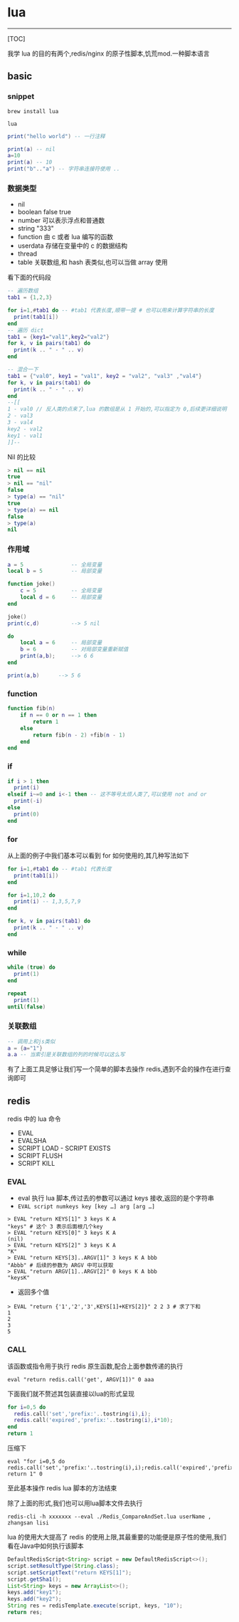 # lua

---

[TOC]

我学 lua 的目的有两个,redis/nginx 的原子性脚本,饥荒mod.一种脚本语言

## basic

### snippet

```shell
brew install lua
```

```shell
lua
```

```lua
print("hello world") -- 一行注释
```

```lua
print(a) -- nil
a=10
print(a) -- 10
print("b".."a") -- 字符串连接符使用 ..
```

### 数据类型

- nil
- boolean false true
- number 可以表示浮点和普通数
- string "333"
- function 由 c 或者 lua 编写的函数
- userdata 存储在变量中的 c 的数据结构
- thread
- table 关联数组,和 hash 表类似,也可以当做 array 使用

看下面的代码段

```lua
-- 遍历数组
tab1 = {1,2,3}

for i=1,#tab1 do -- #tab1 代表长度,顺带一提 # 也可以用来计算字符串的长度
  print(tab1[i])
end
-- 遍历 dict
tab1 = {key1="val1",key2="val2"}
for k, v in pairs(tab1) do                                                        
  print(k .. " - " .. v)
end

-- 混合一下
tab1 = {"val0", key1 = "val1", key2 = "val2", "val3" ,"val4"}
for k, v in pairs(tab1) do                                                        
  print(k .. " - " .. v)
end
--[[
1 - val0 // 反人类的点来了,lua 的数组是从 1 开始的,可以指定为 0,后续更详细说明
2 - val3
3 - val4
key2 - val2
key1 - val1
]]--
```

Nil 的比较

```lua
> nil == nil
true
> nil == "nil"
false
> type(a) == "nil"
true
> type(a) == nil
false
> type(a)
nil
```

### 作用域

```lua
a = 5               -- 全局变量
local b = 5         -- 局部变量

function joke()
    c = 5           -- 全局变量
    local d = 6     -- 局部变量
end

joke()
print(c,d)          --> 5 nil

do
    local a = 6     -- 局部变量
    b = 6           -- 对局部变量重新赋值
    print(a,b);     --> 6 6
end

print(a,b)      --> 5 6

```



### function

```lua
function fib(n)
    if n == 0 or n == 1 then
        return 1
    else
        return fib(n - 2) +fib(n - 1)
    end
end
```



### if

```lua
if i > 1 then
  print(i)
elseif i~=0 and i<-1 then -- 这不等号太烦人类了,可以使用 not and or
  print(-i)
else
  print(0)
end
```



### for

从上面的例子中我们基本可以看到 for 如何使用的,其几种写法如下

```lua
for i=1,#tab1 do -- #tab1 代表长度
  print(tab1[i])
end

for i=1,10,2 do
  print(i) -- 1,3,5,7,9
end

for k, v in pairs(tab1) do                                                        
  print(k .. " - " .. v)
end
```



### while

```lua
while (true) do
  print(1)
end

repeat
  print(1)
until(false)
```



### 关联数组

```lua
-- 调用上和js类似
a = {a="1"}
a.a -- 当索引是关联数组的列的时候可以这么写
```

有了上面工具足够让我们写一个简单的脚本去操作 redis,遇到不会的操作在进行查询即可



## redis

redis 中的 lua 命令

- EVAL
- EVALSHA
- SCRIPT LOAD - SCRIPT EXISTS
- SCRIPT FLUSH
- SCRIPT KILL

### EVAL

- eval 执行 lua 脚本,传过去的参数可以通过 keys 接收,返回的是个字符串
- `EVAL script numkeys key [key …] arg [arg …]`

```shell
> EVAL "return KEYS[1]" 3 keys K A 
"keys" # 这个 3 表示后面根几个key
> EVAL "return KEYS[0]" 3 keys K A
(nil)
> EVAL "return KEYS[2]" 3 keys K A
"K"
> EVAL "return KEYS[3]..ARGV[1]" 3 keys K A bbb
"Abbb" # 后续的参数为 ARGV 中可以获取
> EVAL "return ARGV[1]..ARGV[2]" 0 keys K A bbb
"keysK"
```

- 返回多个值

```shell
> EVAL "return {'1','2','3',KEYS[1]+KEYS[2]}" 2 2 3 # 求了下和
1
2
3
5
```

### CALL

该函数或指令用于执行 redis 原生函数,配合上面参数传递的执行

```shell
eval "return redis.call('get', ARGV[1])" 0 aaa
```

下面我们就不赘述其包装直接以lua的形式呈现

```lua
for i=0,5 do
  redis.call('set','prefix:'..tostring(i),i);
  redis.call('expired','prefix:'..tostring(i),i*10);
end 
return 1
```

压缩下

```shell
eval "for i=0,5 do redis.call('set','prefix:'..tostring(i),i);redis.call('expired','prefix:'..tostring(i),i*10);end return 1" 0
```

至此基本操作 redis lua 脚本的方法结束

除了上面的形式,我们也可以用lua脚本文件去执行

```shell
redis-cli -h xxxxxxx --eval ./Redis_CompareAndSet.lua userName , zhangsan lisi 
```

lua 的使用大大提高了 redis 的使用上限,其最重要的功能便是原子性的使用,我们看在Java中如何执行该脚本

```java
DefaultRedisScript<String> script = new DefaultRedisScript<>();
script.setResultType(String.class);
script.setScriptText("return KEYS[1]");
script.getSha1();
List<String> keys = new ArrayList<>();
keys.add("key1");
keys.add("key2");
String res = redisTemplate.execute(script, keys, "10");
return res;
```

